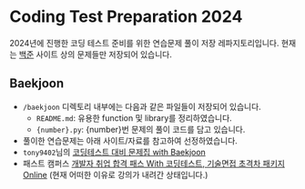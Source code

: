 # Coding Test Preparation 2024
2024년에 진행한 코딩 테스트 준비를 위한 연습문제 풀이 저장 레파지토리입니다. 현재는 [백준](https://www.acmicpc.net/) 사이트 상의 문제들만 저장되어 있습니다.
## Baekjoon
- `/baekjoon` 디렉토리 내부에는 다음과 같은 파일들이 저장되어 있습니다.
  -   `README.md`: 유용한 function 및 library를 정리하였습니다.
  -   `{number}.py`: {number}번 문제의 풀이 코드를 담고 있습니다.
-   풀이한 연습문제는 아래 사이트/자료를 참고하여 선정하였습니다.
  - `tony9402`님의 [코딩테스트 대비 문제집 with Baekjoon](https://github.com/tony9402/baekjoon)
  - 패스트 캠퍼스 [개발자 취업 합격 패스 With 코딩테스트, 기술면접 초격차 패키지 Online](https://fastcampus.co.kr/dev_online_devjob) (현재 어떠한 이유로 강의가 내려간 상태입니다.)
